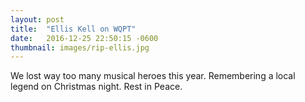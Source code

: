 ```yaml
---
layout: post
title:  "Ellis Kell on WQPT"
date:   2016-12-25 22:50:15 -0600
thumbnail: images/rip-ellis.jpg
---
```

We lost way too many musical heroes this year. Remembering a local legend on Christmas night. Rest in Peace.
